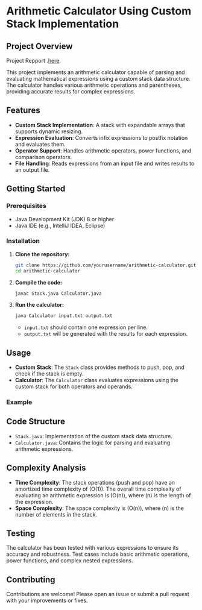 # Arithmetic Calculator Using Custom Stack Implementation


## Project Overview

Project Repport .[here](https://github.com/Silent0Wings/Arithmetic-Calculator-Using-Custom-Stack-Implementation/blob/a245e32c84a5fcbff7d99f50fdf6ff75a0d6f817/Github.pdf).

This project implements an arithmetic calculator capable of parsing and evaluating mathematical expressions using a custom stack data structure. The calculator handles various arithmetic operations and parentheses, providing accurate results for complex expressions.

## Features

- **Custom Stack Implementation**: A stack with expandable arrays that supports dynamic resizing.
- **Expression Evaluation**: Converts infix expressions to postfix notation and evaluates them.
- **Operator Support**: Handles arithmetic operators, power functions, and comparison operators.
- **File Handling**: Reads expressions from an input file and writes results to an output file.

## Getting Started

### Prerequisites

- Java Development Kit (JDK) 8 or higher
- Java IDE (e.g., IntelliJ IDEA, Eclipse)

### Installation

1. **Clone the repository:**

    ```bash
    git clone https://github.com/yourusername/arithmetic-calculator.git
    cd arithmetic-calculator
    ```

2. **Compile the code:**

    ```bash
    javac Stack.java Calculator.java
    ```

3. **Run the calculator:**

    ```bash
    java Calculator input.txt output.txt
    ```

    - `input.txt` should contain one expression per line.
    - `output.txt` will be generated with the results for each expression.

## Usage

- **Custom Stack**: The `Stack` class provides methods to push, pop, and check if the stack is empty.
- **Calculator**: The `Calculator` class evaluates expressions using the custom stack for both operators and operands.

### Example


## Code Structure

- `Stack.java`: Implementation of the custom stack data structure.
- `Calculator.java`: Contains the logic for parsing and evaluating arithmetic expressions.

## Complexity Analysis

- **Time Complexity**: The stack operations (push and pop) have an amortized time complexity of \(O(1)\). The overall time complexity of evaluating an arithmetic expression is \(O(n)\), where \(n\) is the length of the expression.
- **Space Complexity**: The space complexity is \(O(n)\), where \(n\) is the number of elements in the stack.

## Testing

The calculator has been tested with various expressions to ensure its accuracy and robustness. Test cases include basic arithmetic operations, power functions, and complex nested expressions.

## Contributing

Contributions are welcome! Please open an issue or submit a pull request with your improvements or fixes.
